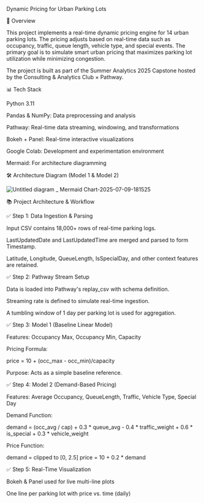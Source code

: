 Dynamic Pricing for Urban Parking Lots

🔹 Overview

This project implements a real-time dynamic pricing engine for 14 urban parking lots. The pricing adjusts based on real-time data such as occupancy, traffic, queue length, vehicle type, and special events. The primary goal is to simulate smart urban pricing that maximizes parking lot utilization while minimizing congestion.

The project is built as part of the Summer Analytics 2025 Capstone hosted by the Consulting & Analytics Club × Pathway.

📊 Tech Stack

Python 3.11

Pandas & NumPy: Data preprocessing and analysis

Pathway: Real-time data streaming, windowing, and transformations

Bokeh + Panel: Real-time interactive visualizations

Google Colab: Development and experimentation environment

Mermaid: For architecture diagramming

🛠️ Architecture Diagram (Model 1 & Model 2)

![Untitled diagram _ Mermaid Chart-2025-07-09-181525](https://github.com/user-attachments/assets/e633c833-2369-454d-95bd-8683f3359034)


📚 Project Architecture & Workflow

✅ Step 1: Data Ingestion & Parsing

Input CSV contains 18,000+ rows of real-time parking logs.

LastUpdatedDate and LastUpdatedTime are merged and parsed to form Timestamp.

Latitude, Longitude, QueueLength, IsSpecialDay, and other context features are retained.

✅ Step 2: Pathway Stream Setup

Data is loaded into Pathway's replay_csv with schema definition.

Streaming rate is defined to simulate real-time ingestion.

A tumbling window of 1 day per parking lot is used for aggregation.

✅ Step 3: Model 1 (Baseline Linear Model)

Features: Occupancy Max, Occupancy Min, Capacity

Pricing Formula:

price = 10 + (occ_max - occ_min)/capacity

Purpose: Acts as a simple baseline reference.

✅ Step 4: Model 2 (Demand-Based Pricing)

Features: Average Occupancy, QueueLength, Traffic, Vehicle Type, Special Day

Demand Function:

demand = (occ_avg / cap) + 0.3 * queue_avg - 0.4 * traffic_weight + 0.6 * is_special + 0.3 * vehicle_weight

Price Function:

demand = clipped to [0, 2.5]
price = 10 + 0.2 * demand

✅ Step 5: Real-Time Visualization

Bokeh & Panel used for live multi-line plots

One line per parking lot with price vs. time (daily)



